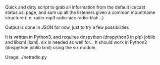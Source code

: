 Quick and dirty script to grab all information from the default icecast status.xsl page, and sum up all the listeners given a common mountname structure (i.e. radio-mp3 radio-aac radio-blah...)

Output is done in JSON for now, just to try a few possibilities

It is written in Python3, and requires dnspython (dnspython3 in pip) joblib and libxml (lxml). six is needed as well for...
It should work in Python2 (dnspython joblib lxml) using the six module.

Usage: ./netradio.py
